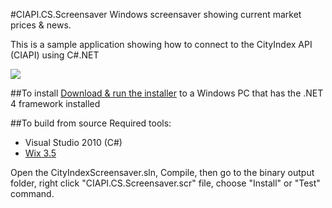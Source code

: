 #CIAPI.CS.Screensaver
Windows screensaver showing current market prices & news. 

This is a sample application showing how to connect to the CityIndex API (CIAPI) using C#.NET

<img src="http://content.screencast.com/users/mrdavidlaing/folders/Jing/media/faa462eb-5939-4b57-a2e2-1f2c48650d09/00000025.png">

##To install
[Download & run the installer](https://github.com/cityindex/ciapi.cs.screensaver/downloads) to a Windows PC that has the .NET 4 framework installed

##To build from source
Required tools:

* Visual Studio 2010 (C#)
* [Wix 3.5](http://wix.codeplex.com/releases/view/60102)

Open the CityIndexScreensaver.sln, Compile, then go to the binary output folder, 
right click "CIAPI.CS.Screensaver.scr" file, choose "Install" or "Test" command.
